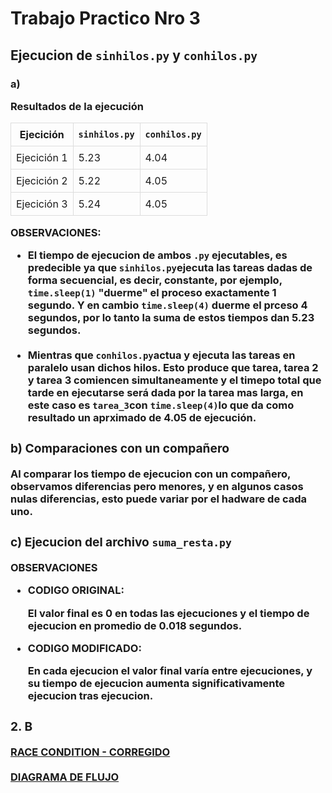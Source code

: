 # Trabajo Practico Nro 3

<div style= "font-family: Arial, sans-serif, line-height: 1.6">

<h2>Ejecucion de <code>sinhilos.py</code> y <code>conhilos.py</code></h2>

<h3> a) 
<p> Resultados de la ejecución </p>

<table style= "border-collapse: collapse; width: 100%; text-algin: left;">

<thead>
<tr>
    <th style="border:1px solid #dddddd; padding :8px;"> Ejecición</th>
    <th style="border:1px solid #dddddd; padding :8px;"><code>sinhilos.py</code></th>
    <th style="border:1px solid #dddddd; padding :8px;"> <code>conhilos.py</code></th>
</tr>
</thead>
<tbody>
    <tr>
        <td style="border:1px solid #dddddd; padding :8px;"> Ejecición 1</td>
        <td style="border:1px solid #dddddd; padding :8px;">5.23 </td>
        <td style="border:1px solid #dddddd; padding :8px;"> 4.04</td>
    </tr>
    <tr>
            <td style="border:1px solid #dddddd; padding :8px;"> Ejecición 2</td>
            <td style="border:1px solid #dddddd; padding :8px;"> 5.22</td>
            <td style="border:1px solid #dddddd; padding :8px;"> 4.05</td>
    </tr>
    <tr>
            <td style="border:1px solid #dddddd; padding :8px;"> Ejecición 3</td>
            <td style="border:1px solid #dddddd; padding :8px;"> 5.24</td>
            <td style="border:1px solid #dddddd; padding :8px;"> 4.05</td>
    </tr>
    </tbody>
    </table>

<p><strong>OBSERVACIONES:</strong</p>

<ul>
    <li>El tiempo de ejecucion de ambos <code>.py</code> ejecutables, es predecible ya que <code>sinhilos.py</code>ejecuta las tareas dadas de forma secuencial, es decir, constante, por ejemplo, <code>time.sleep(1)</code> "duerme" el proceso exactamente 1 segundo. Y en cambio <code>time.sleep(4)</code> duerme el prceso 4 segundos, por lo tanto la suma de estos tiempos dan 5.23 segundos.</li>
    <br>
    <li>Mientras que <code>conhilos.py</code>actua y ejecuta las tareas en paralelo usan dichos hilos. Esto produce que tarea, tarea 2 y tarea 3 comiencen simultaneamente y el timepo total que tarde en ejecutarse será dada por la tarea mas larga, en este caso es <code>tarea_3</code>con <code>time.sleep(4)</code>lo que da como resultado un aprximado de 4.05 de ejecución.</li>
</ul>

<h3>b) Comparaciones con un compañero</h3>

<p>Al comparar los tiempo de ejecucion con un compañero, observamos diferencias pero menores, y en algunos casos nulas diferencias, esto puede variar por el hadware de cada uno.</p>

<h3>c) Ejecucion del archivo <code>suma_resta.py</code></h3>

<p><strong>OBSERVACIONES</STRONG></p>
<ul>
    <li>
    <p>CODIGO ORIGINAL: </p>
    El valor final es 0 en todas las ejecuciones y el tiempo de ejecucion en promedio de 0.018 segundos.
    </li>
    <li><p>CODIGO MODIFICADO:<p>
    En cada ejecucion el valor final varía entre ejecuciones, y su tiempo de ejecucion aumenta significativamente ejecucion tras ejecucion.
    </li>
</ul>

<h3>2. B</h3>

<a href="./TP3/raceccondition.c">RACE CONDITION - CORREGIDO </a>
<br>
<br>
<a href="./TP3/diagrama-flujo.jpeg"> DIAGRAMA DE FLUJO </a>